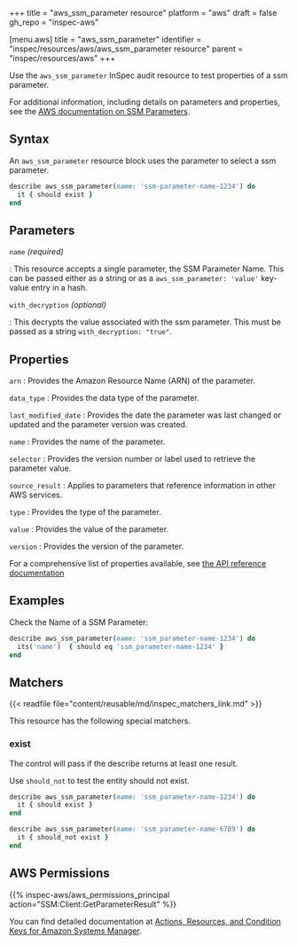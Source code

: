 +++
title = "aws_ssm_parameter resource"
platform = "aws"
draft = false
gh_repo = "inspec-aws"

[menu.aws]
title = "aws_ssm_parameter"
identifier = "inspec/resources/aws/aws_ssm_parameter resource"
parent = "inspec/resources/aws"
+++

Use the `aws_ssm_parameter` InSpec audit resource to test properties of a ssm parameter.

For additional information, including details on parameters and properties, see the [AWS documentation on SSM Parameters](https://docs.aws.amazon.com/systems-manager/latest/userguide/integration-ps-secretsmanager.html).

## Syntax

 An `aws_ssm_parameter` resource block uses the parameter to select a ssm parameter.

```ruby
describe aws_ssm_parameter(name: 'ssm-parameter-name-1234') do
  it { should exist }
end
```

## Parameters

`name` _(required)_

: This resource accepts a single parameter, the SSM Parameter Name.
  This can be passed either as a string or as a `aws_ssm_parameter: 'value'` key-value entry in a hash.

`with_decryption` _(optional)_

: This decrypts the value associated with the ssm parameter. This must be passed as a string `with_decryption: "true"`.

## Properties

`arn`
: Provides the Amazon Resource Name (ARN) of the parameter.

`data_type`
: Provides the data type of the parameter.

`last_modified_date`
: Provides the date the parameter was last changed or updated and the parameter version was created.

`name`
: Provides the name of the parameter.

`selector`
: Provides the version number or label used to retrieve the parameter value.

`source_result`
: Applies to parameters that reference information in other AWS services.

`type`
: Provides the type of the parameter.

`value`
: Provides the value of the parameter.

`version`
: Provides the version of the parameter.

For a comprehensive list of properties available, see [the API reference documentation](https://docs.aws.amazon.com/systems-manager/latest/APIReference/API_Parameter.html)

## Examples

Check the Name of a SSM Parameter:

```ruby
describe aws_ssm_parameter(name: 'ssm_parameter-name-1234') do
  its('name')  { should eq 'ssm_parameter-name-1234' }
end
```

## Matchers

{{< readfile file="content/reusable/md/inspec_matchers_link.md" >}}

This resource has the following special matchers.

### exist

The control will pass if the describe returns at least one result.

Use `should_not` to test the entity should not exist.

```ruby
describe aws_ssm_parameter(name: 'ssm_parameter-name-1234') do
  it { should exist }
end
```

```ruby
describe aws_ssm_parameter(name: 'ssm_parameter-name-6789') do
  it { should_not exist }
end
```

## AWS Permissions

{{% inspec-aws/aws_permissions_principal action="SSM:Client:GetParameterResult" %}}

You can find detailed documentation at [Actions, Resources, and Condition Keys for Amazon Systems Manager](https://docs.aws.amazon.com/IAM/latest/UserGuide/list_awssystemsmanager.html).
